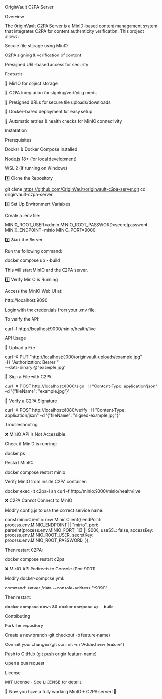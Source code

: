 OriginVault C2PA Server

Overview

The OriginVault C2PA Server is a MinIO-based content management system that integrates C2PA for content authenticity verification. This project allows:

Secure file storage using MinIO

C2PA signing & verification of content

Presigned URL-based access for security

Features

📂 MinIO for object storage

🔏 C2PA integration for signing/verifying media

🔗 Presigned URLs for secure file uploads/downloads

🚀 Docker-based deployment for easy setup

🔄 Automatic retries & health checks for MinIO connectivity

Installation

Prerequisites

Docker & Docker Compose installed

Node.js 18+ (for local development)

WSL 2 (if running on Windows)

1️⃣ Clone the Repository

git clone https://github.com/OriginVault/originvault-c2pa-server.git
cd originvault-c2pa-server

2️⃣ Set Up Environment Variables

Create a .env file:

MINIO_ROOT_USER=admin
MINIO_ROOT_PASSWORD=secretpassword
MINIO_ENDPOINT=minio
MINIO_PORT=9000

3️⃣ Start the Server

Run the following command:

docker compose up --build

This will start MinIO and the C2PA server.

4️⃣ Verify MinIO is Running

Access the MinIO Web UI at:

http://localhost:9090

Login with the credentials from your .env file.

To verify the API:

curl -f http://localhost:9000/minio/health/live

API Usage

🔹 Upload a File

curl -X PUT "http://localhost:9000/originvault-uploads/example.jpg" \
     -H "Authorization: Bearer <your-token>" \
     --data-binary @"example.jpg"

🔹 Sign a File with C2PA

curl -X POST http://localhost:8080/sign -H "Content-Type: application/json" -d '{"fileName": "example.jpg"}'

🔹 Verify a C2PA Signature

curl -X POST http://localhost:8080/verify -H "Content-Type: application/json" -d '{"fileName": "signed-example.jpg"}'

Troubleshooting

❌ MinIO API is Not Accessible

Check if MinIO is running:

docker ps

Restart MinIO:

docker compose restart minio

Verify MinIO from inside C2PA container:

docker exec -it c2pa-1 sh
curl -f http://minio:9000/minio/health/live

❌ C2PA Cannot Connect to MinIO

Modify config.js to use the correct service name:

const minioClient = new Minio.Client({
  endPoint: process.env.MINIO_ENDPOINT || "minio",
  port: parseInt(process.env.MINIO_PORT, 10) || 9000,
  useSSL: false,
  accessKey: process.env.MINIO_ROOT_USER,
  secretKey: process.env.MINIO_ROOT_PASSWORD,
});

Then restart C2PA:

docker compose restart c2pa

❌ MinIO API Redirects to Console (Port 9001)

Modify docker-compose.yml:

command: server /data --console-address ":9090"

Then restart:

docker compose down && docker compose up --build

Contributing

Fork the repository

Create a new branch (git checkout -b feature-name)

Commit your changes (git commit -m "Added new feature")

Push to GitHub (git push origin feature-name)

Open a pull request

License

MIT License - See LICENSE for details.

🎯 Now you have a fully working MinIO + C2PA server! 🚀